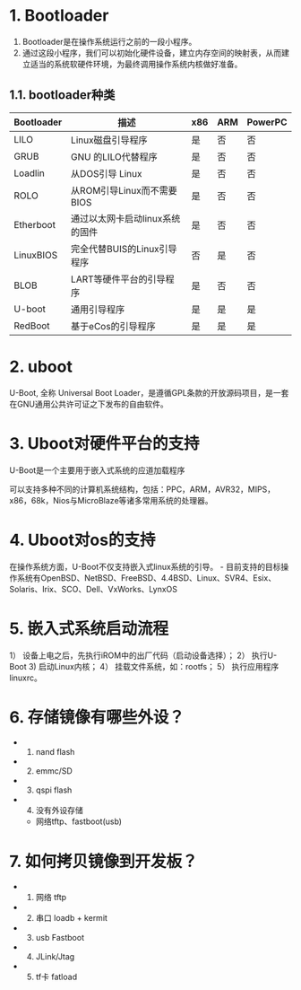 # 1. Bootloader

1. Bootloader是在操作系统运行之前的一段小程序。
2. 通过这段小程序，我们可以初始化硬件设备，建立内存空间的映射表，从而建立适当的系统软硬件环境，为最终调用操作系统内核做好准备。

## 1.1. bootloader种类

| Bootloader   | 描述  | x86  | ARM | PowerPC |
| ------------ |------ | --- | ------ | ------ |
| LILO        | Linux磁盘引导程序 |  是 | 否 | 否 |
| GRUB        | GNU 的LILO代替程序 |  是 | 否 | 否 |
| Loadlin     | 从DOS引导 Linux |  是 | 否 | 否 |
| ROLO        | 从ROM引导Linux而不需要BIOS |  是 | 否 | 否 |
| Etherboot   | 通过以太网卡启动linux系统的固件 |  是 | 否 | 否 |
| LinuxBIOS   | 完全代替BUIS的Linux引导程序 |  否 | 是 | 否 |
| BLOB        | LART等硬件平台的引导程序 |  是 | 否 | 否 |
| U-boot      | 通用引导程序 |  是 | 是 | 是 |
| RedBoot     | 基于eCos的引导程序 |  是 | 是 | 是 |

# 2. uboot

U-Boot, 全称 Universal Boot Loader，是遵循GPL条款的开放源码项目，是一套在GNU通用公共许可证之下发布的自由软件。

# 3. Uboot对硬件平台的支持

U-Boot是一个主要用于嵌入式系统的应道加载程序

可以支持多种不同的计算机系统结构，包括：PPC，ARM，AVR32，MIPS，x86，68k，Nios与MicroBlaze等诸多常用系统的处理器。

# 4. Uboot对os的支持

在操作系统方面，U-Boot不仅支持嵌入式linux系统的引导。
    - 目前支持的目标操作系统有OpenBSD、NetBSD、FreeBSD、4.4BSD、Linux、SVR4、Esix、Solaris、Irix、SCO、Dell、VxWorks、LynxOS

# 5. 嵌入式系统启动流程

1） 设备上电之后，先执行iROM中的出厂代码（启动设备选择）；
2） 执行U-Boot
3)  启动Linux内核；
4） 挂载文件系统，如：rootfs；
5） 执行应用程序linuxrc。

# 6. 存储镜像有哪些外设？

- 1. nand flash 
- 2. emmc/SD
- 3. qspi flash
- 4. 没有外设存储
    - 网络tftp、fastboot(usb)

# 7. 如何拷贝镜像到开发板？

- 1. 网络 tftp
- 2. 串口 loadb + kermit
- 3. usb Fastboot
- 4. JLink/Jtag
- 5. tf卡 fatload